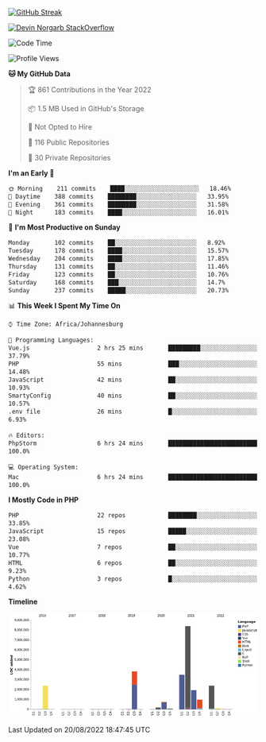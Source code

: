
[![GitHub Streak](http://github-readme-streak-stats.herokuapp.com?user=DevinNorgarb&date_format=M%20j%5B%2C%20Y%5D)](https://git.io/streak-stats)


[![Devin Norgarb StackOverflow](https://github-readme-stackoverflow.vercel.app/?userID=4993755)](https://stackoverflow.com/users/4993755/devin-norgarb)

<!--START_SECTION:waka-->
![Code Time](http://img.shields.io/badge/Code%20Time-5%2C730%20hrs%2014%20mins-blue)

![Profile Views](http://img.shields.io/badge/Profile%20Views-1-blue)

**🐱 My GitHub Data** 

> 🏆 861 Contributions in the Year 2022
 > 
> 📦 1.5 MB Used in GitHub's Storage 
 > 
> 🚫 Not Opted to Hire
 > 
> 📜 116 Public Repositories 
 > 
> 🔑 30 Private Repositories  
 > 
**I'm an Early 🐤** 

```text
🌞 Morning    211 commits    ████░░░░░░░░░░░░░░░░░░░░░   18.46% 
🌆 Daytime    388 commits    ████████░░░░░░░░░░░░░░░░░   33.95% 
🌃 Evening    361 commits    ████████░░░░░░░░░░░░░░░░░   31.58% 
🌙 Night      183 commits    ████░░░░░░░░░░░░░░░░░░░░░   16.01%

```
📅 **I'm Most Productive on Sunday** 

```text
Monday       102 commits    ██░░░░░░░░░░░░░░░░░░░░░░░   8.92% 
Tuesday      178 commits    ████░░░░░░░░░░░░░░░░░░░░░   15.57% 
Wednesday    204 commits    ████░░░░░░░░░░░░░░░░░░░░░   17.85% 
Thursday     131 commits    ██░░░░░░░░░░░░░░░░░░░░░░░   11.46% 
Friday       123 commits    ██░░░░░░░░░░░░░░░░░░░░░░░   10.76% 
Saturday     168 commits    ███░░░░░░░░░░░░░░░░░░░░░░   14.7% 
Sunday       237 commits    █████░░░░░░░░░░░░░░░░░░░░   20.73%

```


📊 **This Week I Spent My Time On** 

```text
⌚︎ Time Zone: Africa/Johannesburg

💬 Programming Languages: 
Vue.js                   2 hrs 25 mins       █████████░░░░░░░░░░░░░░░░   37.79% 
PHP                      55 mins             ███░░░░░░░░░░░░░░░░░░░░░░   14.48% 
JavaScript               42 mins             ██░░░░░░░░░░░░░░░░░░░░░░░   10.93% 
SmartyConfig             40 mins             ██░░░░░░░░░░░░░░░░░░░░░░░   10.57% 
.env file                26 mins             █░░░░░░░░░░░░░░░░░░░░░░░░   6.93%

🔥 Editors: 
PhpStorm                 6 hrs 24 mins       █████████████████████████   100.0%

💻 Operating System: 
Mac                      6 hrs 24 mins       █████████████████████████   100.0%

```

**I Mostly Code in PHP** 

```text
PHP                      22 repos            ████████░░░░░░░░░░░░░░░░░   33.85% 
JavaScript               15 repos            █████░░░░░░░░░░░░░░░░░░░░   23.08% 
Vue                      7 repos             ██░░░░░░░░░░░░░░░░░░░░░░░   10.77% 
HTML                     6 repos             ██░░░░░░░░░░░░░░░░░░░░░░░   9.23% 
Python                   3 repos             █░░░░░░░░░░░░░░░░░░░░░░░░   4.62%

```


**Timeline**

![Chart not found](https://raw.githubusercontent.com/DevinNorgarb/DevinNorgarb/main/charts/bar_graph.png) 


 Last Updated on 20/08/2022 18:47:45 UTC
<!--END_SECTION:waka-->


